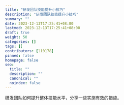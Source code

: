 ```yaml
---
title: "研发团队技能提升小技巧"
description: "研发团队技能提升小技巧"
summary: ""
date: 2023-12-13T17:25:41+08:00
lastmod: 2023-12-13T17:25:41+08:00
draft: true
weight: 50
categories: []
tags: []
contributors: [l10178]
pinned: false
homepage: false
seo:
  title: ""
  description: ""
  canonical: ""
  noindex: false
---
```


研发团队如何提升整体技能水平，分享一些实施有效的措施。
